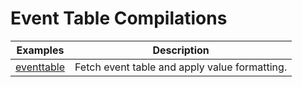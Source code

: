 # Event Table Compilations

| Examples | Description |
| --- | --- |
| [eventtable](./eventtable.json)| Fetch event table and apply value formatting.
